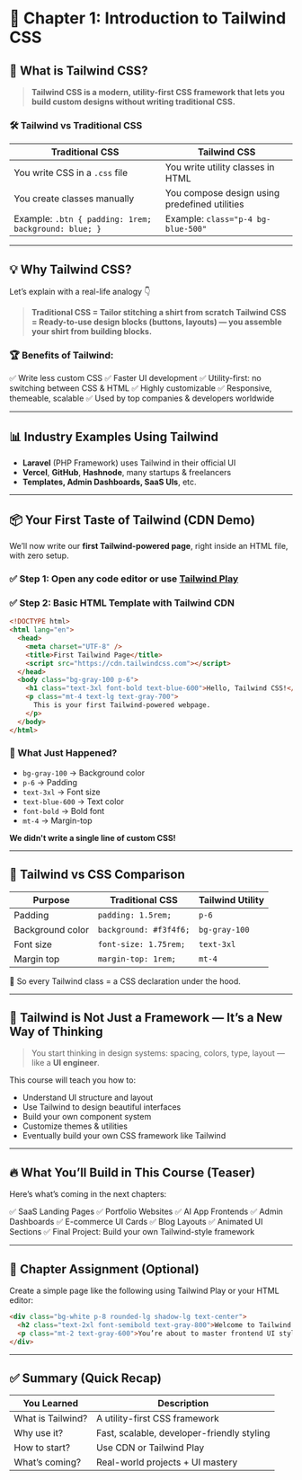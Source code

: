 # 📘 Chapter 1: Introduction to Tailwind CSS


## 🧠 What is Tailwind CSS?

> **Tailwind CSS is a modern, utility-first CSS framework that lets you build custom designs without writing traditional CSS.**

### 🛠️ Tailwind vs Traditional CSS

| Traditional CSS                                      | Tailwind CSS                                  |
| ---------------------------------------------------- | --------------------------------------------- |
| You write CSS in a `.css` file                       | You write utility classes in HTML             |
| You create classes manually                          | You compose design using predefined utilities |
| Example: `.btn { padding: 1rem; background: blue; }` | Example: `class="p-4 bg-blue-500"`            |

---

## 💡 Why Tailwind CSS?

Let’s explain with a real-life analogy 👇

> **Traditional CSS = Tailor stitching a shirt from scratch**
> **Tailwind CSS = Ready-to-use design blocks (buttons, layouts) — you assemble your shirt from building blocks.**

### 🏆 Benefits of Tailwind:

✅ Write less custom CSS
✅ Faster UI development
✅ Utility-first: no switching between CSS & HTML
✅ Highly customizable
✅ Responsive, themeable, scalable
✅ Used by top companies & developers worldwide

---

## 📊 Industry Examples Using Tailwind

* **Laravel** (PHP Framework) uses Tailwind in their official UI
* **Vercel**, **GitHub**, **Hashnode**, many startups & freelancers
* **Templates, Admin Dashboards, SaaS UIs**, etc.

---

## 📦 Your First Taste of Tailwind (CDN Demo)

We’ll now write our **first Tailwind-powered page**, right inside an HTML file, with zero setup.

### ✅ Step 1: Open any code editor or use [Tailwind Play](https://play.tailwindcss.com/)

### ✅ Step 2: Basic HTML Template with Tailwind CDN

```html
<!DOCTYPE html>
<html lang="en">
  <head>
    <meta charset="UTF-8" />
    <title>First Tailwind Page</title>
    <script src="https://cdn.tailwindcss.com"></script>
  </head>
  <body class="bg-gray-100 p-6">
    <h1 class="text-3xl font-bold text-blue-600">Hello, Tailwind CSS!</h1>
    <p class="mt-4 text-lg text-gray-700">
      This is your first Tailwind-powered webpage.
    </p>
  </body>
</html>
```

### 🧠 What Just Happened?

* `bg-gray-100` → Background color
* `p-6` → Padding
* `text-3xl` → Font size
* `text-blue-600` → Text color
* `font-bold` → Bold font
* `mt-4` → Margin-top

**We didn't write a single line of custom CSS!**

---

## 🔁 Tailwind vs CSS Comparison

| Purpose          | Traditional CSS        | Tailwind Utility |
| ---------------- | ---------------------- | ---------------- |
| Padding          | `padding: 1.5rem;`     | `p-6`            |
| Background color | `background: #f3f4f6;` | `bg-gray-100`    |
| Font size        | `font-size: 1.75rem;`  | `text-3xl`       |
| Margin top       | `margin-top: 1rem;`    | `mt-4`           |

🧠 So every Tailwind class = a CSS declaration under the hood.

---

## 🎨 Tailwind is Not Just a Framework — It’s a New Way of Thinking

> You start thinking in design systems: spacing, colors, type, layout — like a **UI engineer**.

This course will teach you how to:

* Understand UI structure and layout
* Use Tailwind to design beautiful interfaces
* Build your own component system
* Customize themes & utilities
* Eventually build your own CSS framework like Tailwind

---

## 🔥 What You’ll Build in This Course (Teaser)

Here’s what’s coming in the next chapters:

✅ SaaS Landing Pages
✅ Portfolio Websites
✅ AI App Frontends
✅ Admin Dashboards
✅ E-commerce UI Cards
✅ Blog Layouts
✅ Animated UI Sections
✅ Final Project: Build your own Tailwind-style framework

---

## 🎯 Chapter Assignment (Optional)

Create a simple page like the following using Tailwind Play or your HTML editor:

```html
<div class="bg-white p-8 rounded-lg shadow-lg text-center">
  <h2 class="text-2xl font-semibold text-gray-800">Welcome to Tailwind CSS</h2>
  <p class="mt-2 text-gray-600">You’re about to master frontend UI styling.</p>
</div>
```

---

## ✅ Summary (Quick Recap)

| You Learned       | Description                                |
| ----------------- | ------------------------------------------ |
| What is Tailwind? | A utility-first CSS framework              |
| Why use it?       | Fast, scalable, developer-friendly styling |
| How to start?     | Use CDN or Tailwind Play                   |
| What’s coming?    | Real-world projects + UI mastery           |
